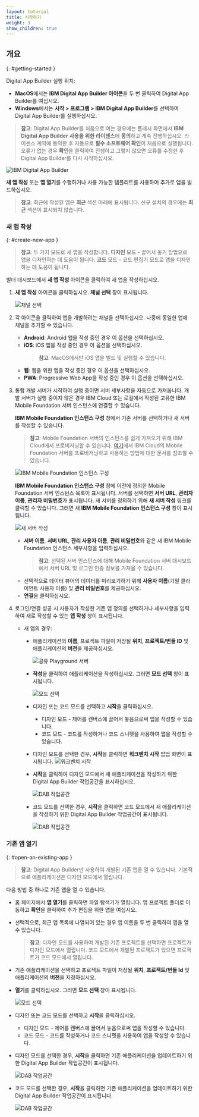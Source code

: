 ```yaml
---
layout: tutorial
title: 시작하기
weight: 3
show_children: true
---
```

<!-- NLS_CHARSET=UTF-8 -->
## 개요
{: #getting-started }

Digital App Builder 실행 위치:

* **MacOS**에서는 **IBM Digital App Builder 아이콘**을 두 번 클릭하여 Digital App Builder를 여십시오.
* **Windows**에서는 **시작 > 프로그램 > IBM Digital App Builder**를 선택하여 Digital App Builder를 실행하십시오.

>**참고**: Digital App Builder를 처음으로 여는 경우에는 플래시 화면에서 **IBM Digital App Builder 사용을 위한 라이센스**에 **동의**하고 계속 진행하십시오. 라이센스 계약에 동의한 후 자동으로 **필수 소프트웨어 확인**이 처음으로 실행됩니다. 오류가 없는 경우 **확인**을 클릭하여 진행하고 그렇지 않으면 오류를 수정한 후 Digital App Builder를 다시 시작하십시오.

![IBM Digital App Builder](dab-home-screen.png)

**새 앱 작성** 또는 **앱 열기**를 수행하거나 사용 가능한 템플리트를 사용하여 추가로 앱을 빌드하십시오.
>**참고**: 최근에 작성된 앱은 **최근** 섹션 아래에 표시됩니다. 신규 설치의 경우에는 **최근** 섹션이 표시되지 않습니다.

### 새 앱 작성
{: #create-new-app }

>**참고**: 두 가지 모드로 새 앱을 작성합니다. **디자인** 모드 - 끌어서 놓기 방법으로 앱을 디자인하는 데 도움이 됩니다. **코드** 모드 - 코드 편집기 모드로 앱을 디자인하는 데 도움이 됩니다.

빌더 대시보드에서 **새 앱 작성** 아이콘을 클릭하여 새 앱을 작성하십시오.

1. **새 앱 작성** 아이콘을 클릭하십시오. **채널 선택** 창이 표시됩니다.

    ![채널 선택](dab-select-channel.png)

2. 각 아이콘을 클릭하여 앱을 개발하려는 채널을 선택하십시오. 나중에 동일한 앱에 채널을 추가할 수 있습니다.

    * **Android**: Android 앱을 작성 중인 경우 이 옵션을 선택하십시오.
    * **iOS**: iOS 앱을 작성 중인 경우 이 옵션을 선택하십시오.
        >**참고**: MacOS에서만 iOS 앱을 빌드 및 실행할 수 있습니다.
    * **웹**: 웹을 위한 앱을 작성 중인 경우 이 옵션을 선택하십시오.
    * **PWA**: Progressive Web App을 작성 중인 경우 이 옵션을 선택하십시오.

3. 통합 개발 서버가 시작하여 실행 중이면 서버 세부사항을 자동으로 가져옵니다. 개발 서버가 실행 중이지 않은 경우 IBM Cloud 또는 로컬에서 작성된 고유한 IBM Mobile Foundation 서버 인스턴스에 연결할 수 있습니다.

    **IBM Mobile Foundation 인스턴스 구성** 창에서 기존 서버를 선택하거나 새 서버를 작성할 수 있습니다.

    >**참고**: Mobile Foundation 서버의 인스턴스를 쉽게 가져오기 위해 IBM Cloud에서 프로비저닝할 수 있습니다. [여기](https://cloud.ibm.com/docs/services/mobilefoundation?topic=mobilefoundation-getting-started)에서 IBM Cloud의 Mobile Foundation 서버를 프로비저닝하고 사용하는 방법에 대한 문서를 참조할 수 있습니다.

    ![IBM Mobile Foundation 인스턴스 구성](dab-config-ibm-cloud-instance.png)
 
    **IBM Mobile Foundation 인스턴스 구성** 창에 이전에 정의한 Mobile Foundation 서버 인스턴스 목록이 표시됩니다. 서버를 선택하면 **서버 URL**, **관리자 이름**, **관리자 비밀번호**가 표시됩니다. 새 서버를 정의하기 위해 **새 서버 작성** 링크를 클릭할 수 있습니다. 그러면 새 **IBM Mobile Foundation 인스턴스 구성** 창이 표시됩니다.

    ![새 서버 작성](dab-custom-professional-server.png)

    * **서버 이름**, **서버 URL**, **관리 사용자 이름**, **관리 비밀번호**와 같은 새 IBM Mobile Foundation 인스턴스 세부사항을 입력하십시오.
        >**참고**: 선택된 서버 인스턴스에 대해 Mobile Foundation 서버 대시보드에서 서버 URL 및 로그인 인증 정보를 가져올 수 있습니다.
    * 선택적으로 데이터 뷰어의 데이터를 미리보기하기 위해 **사용자 이름**(기밀 클라이언트 사용자 이름) 및 **관리 비밀번호**를 제공하십시오.
    * **연결**을 클릭하십시오.

4. 로그인/연결 성공 시 사용자가 작성한 기존 앱 정의를 선택하거나 세부사항을 입력하여 새로 작성할 수 있는 **앱 작성** 창이 표시됩니다. 
    * 새 앱의 경우: 
        * 애플리케이션의 **이름**, 프로젝트 파일이 저장될 **위치**, **프로젝트/번들 ID** 및 애플리케이션의 **버전**을 제공하십시오. 
 
            ![공유 Playground 서버](dab-create-app.png)

        * **작성**을 클릭하여 애플리케이션을 작성하십시오. 그러면 **모드 선택** 창이 표시됩니다.

            ![모드 선택](dab-select-mode.png)

        * 디자인 또는 코드 모드를 선택하고 **시작**을 클릭하십시오.
            * 디자인 모드 - 제어를 캔버스에 끌어서 놓음으로써 앱을 작성할 수 있습니다.
            * 코드 모드 - 코드를 작성하거나 코드 스니펫을 사용하여 앱을 작성할 수 있습니다.
        * 디자인 모드를 선택한 경우, **시작**을 클릭하면 **워크벤치 시작** 팝업 화면이 표시됩니다.
            ![워크벤치 시작](dab-welcome.png)
        * **시작**을 클릭하여 디자인 모드에서 새 애플리케이션을 작성하기 위한 Digital App Builder 작업공간을 표시하십시오.

            ![DAB 작업공간](dab-workbench.png)

        * 코드 모드를 선택한 경우, **시작**을 클릭하면 코드 모드에서 새 애플리케이션을 작성하기 위한 Digital App Builder 작업공간이 표시됩니다.

            ![DAB 작업공간](dab-create-code-mode.png)

### 기존 앱 열기
{: #open-an-existing-app }
 
>**참고**: Digital App Builder만 사용하여 개발된 기존 앱을 열 수 있습니다. 기본적으로 애플리케이션은 디자인 모드에서 열립니다.

다음 방법 중 하나로 기존 앱을 열 수 있습니다.

* 홈 페이지에서 **앱 열기**를 클릭하면 파일 탐색기가 열립니다. 앱 프로젝트 폴더로 이동하고 **확인**을 클릭하여 추가 편집을 위한 앱을 여십시오.
* 선택적으로, 최근 앱 목록에 나열되어 있는 경우 앱 이름을 두 번 클릭하여 앱을 열 수 있습니다.

    >**참고**: 디자인 모드를 사용하여 개발된 기존 프로젝트를 선택하면 프로젝트가 디자인 모드에서 열립니다. 코드 모드에서 개발된 프로젝트가 있으면 프로젝트가 코드 모드에서 열립니다. 

* 기존 애플리케이션을 선택하고 프로젝트 파일이 저장될 **위치**, **프로젝트/번들 Id** 및 애플리케이션의 **버전**을 지정하십시오.
* **열기**를 클릭하십시오. 그러면 **모드 선택** 창이 표시됩니다.

    ![모드 선택](dab-select-mode.png)

* 디자인 또는 코드 모드를 선택하고 **시작**을 클릭하십시오.
    * 디자인 모드 - 제어를 캔버스에 끌어서 놓음으로써 앱을 작성할 수 있습니다.
    * 코드 모드 - 코드를 작성하거나 코드 스니펫을 사용하여 앱을 작성할 수 있습니다.
* 디자인 모드를 선택한 경우, **시작**을 클릭하면 기존 애플리케이션을 업데이트하기 위한 Digital App Builder 작업공간이 표시됩니다.

    ![DAB 작업공간](dab-workbench.png)

* 코드 모드를 선택한 경우, **시작**을 클릭하면 기존 애플리케이션을 업데이트하기 위한 Digital App Builder 작업공간이 표시됩니다.

    ![DAB 작업공간](dab-create-code-mode.png)
